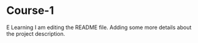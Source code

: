 # Course-1
E Learning
I am editing the README file. Adding some more details about the project description.
